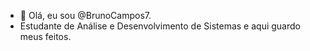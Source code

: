 - 👋 Olá, eu sou @BrunoCampos7.
- Estudante de Análise e Desenvolvimento de Sistemas e aqui guardo meus feitos. 




